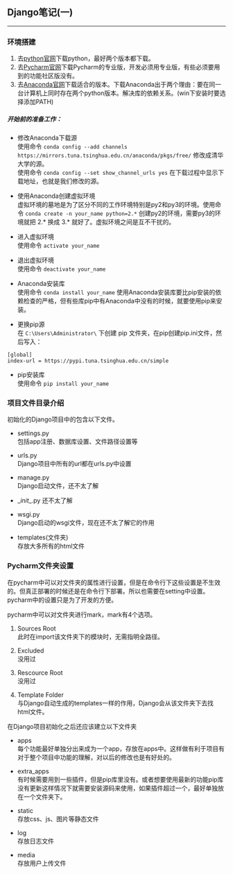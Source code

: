 ## Django笔记(一)

---
### 环境搭建
1. 去[python官网](https://www.python.org/)下载python，最好两个版本都下载。
2. 去[Pycharm官网](https://www.jetbrains.com/)下载Pycharm的专业版，开发必须用专业版，有些必须要用到的功能社区版没有。
3. 去[Anaconda官网](https://www.continuum.io/)下载适合的版本。下载Anaconda出于两个理由：要在同一台计算机上同时存在两个python版本。解决库的依赖关系。(win下安装时要选择添加PATH)

##### 开始前的准备工作：
- 修改Anaconda下载源  
使用命令 ```conda config --add channels https://mirrors.tuna.tsinghua.edu.cn/anaconda/pkgs/free/``` 修改成清华大学的源。  
使用命令 ```conda config --set show_channel_urls yes``` 在下载过程中显示下载地址，也就是我们修改的源。

- 使用Anaconda创建虚拟环境  
虚拟环境的墓地是为了区分不同的工作环境特别是py2和py3的环境。使用命令 ```conda create -n your_name python=2.*``` 创建py2的环境，需要py3的环境就把 2.\* 换成 3.\* 就好了。虚拟环境之间是互不干扰的。

- 进入虚拟环境  
使用命令 ```activate your_name```

- 退出虚拟环境   
使用命令 ```deactivate your_name```

- Anaconda安装库  
使用命令 ```conda install your_name``` 使用Anaconda安装库要比pip安装的依赖检查的严格，但有些库pip中有Anaconda中没有的时候，就要使用pip来安装。

- 更换pip源  
在 ```C:\Users\Administrator\``` 下创建 pip 文件夹，在pip创建pip.ini文件，然后写入：
```
[global]
index-url = https://pypi.tuna.tsinghua.edu.cn/simple
```

- pip安装库  
使用命令 ```pip install your_name```

### 项目文件目录介绍

初始化的Django项目中的包含以下文件。

- settings.py  
  包括app注册、数据库设置、文件路径设置等

- urls.py  
  Django项目中所有的url都在urls.py中设置

- manage.py  
  Django启动文件，还不太了解

- \__init__.py
  还不太了解

- wsgi.py  
  Django启动的wsgi文件，现在还不太了解它的作用

- templates(文件夹)  
  存放大多所有的html文件

### Pycharm文件夹设置

在pycharm中可以对文件夹的属性进行设置，但是在命令行下这些设置是不生效的。但真正部署的时候还是在命令行下部署。所以也需要在setting中设置。pycharm中的设置只是为了开发的方便。

pycharm中可以对文件夹进行mark，mark有4个选项。

1. Sources Root  
  此时在import该文件夹下的模块时，无需指明全路径。

2. Excluded  
  没用过

3. Rescource Root  
  没用过

4. Template Folder  
  与Django自动生成的templates一样的作用，Django会从该文件夹下去找html文件。

在Django项目初始化之后还应该建立以下文件夹

- apps  
  每个功能最好单独分出来成为一个app，存放在apps中。这样做有利于项目有对于整个项目中功能的理解，对以后的修改也是有好处的。

- extra_apps  
  有时候需要用到一些插件，但是pip库里没有。或者想要使用最新的功能pip库没有更新这样情况下就需要安装源码来使用，如果插件超过一个，最好单独放在一个文件夹下。

- static  
  存放css、js、图片等静态文件

- log  
  存放日志文件

- media  
  存放用户上传文件

